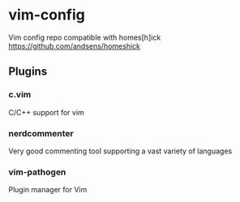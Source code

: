 # vim-config #
Vim config repo compatible with homes[h]ick https://github.com/andsens/homeshick

## Plugins ##
### c.vim ###
C/C++ support for vim
### nerdcommenter ###
Very good commenting tool supporting a vast variety of languages
### vim-pathogen ###
Plugin manager for Vim
